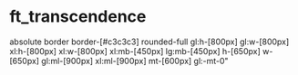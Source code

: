 # ft_transcendence
absolute border border-[#c3c3c3] rounded-full gl:h-[800px] gl:w-[800px] xl:h-[800px] xl:w-[800px]
             xl:mb-[450px] lg:mb-[450px]  h-[650px] w-[650px] gl:ml-[900px] xl:ml-[900px]  mt-[600px] gl:-mt-0"